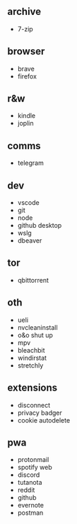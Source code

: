 ## archive

- 7-zip

## browser

- brave
- firefox

## r&w

- kindle
- joplin

## comms

- telegram

## dev

- vscode
- git
- node
- github desktop
- wslg
- dbeaver

## tor

- qbittorrent

## oth

- ueli
- nvcleaninstall
- o&o shut up
- mpv
- bleachbit
- windirstat
- stretchly

## extensions

- disconnect
- privacy badger
- cookie autodelete

## pwa

- protonmail
- spotify web
- discord
- tutanota
- reddit
- github
- evernote
- postman
